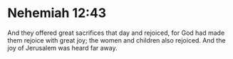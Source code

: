 # Nehemiah 12:43

And they offered great sacrifices that day and rejoiced, for God had made them rejoice with great joy; the women and children also rejoiced. And the joy of Jerusalem was heard far away.
